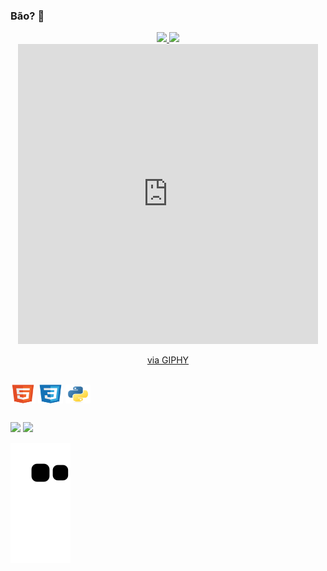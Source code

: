 ### Bão? 🤠
  
<div align="center">
  <a href="https://github.com/tuliothegreat">
  <img height="180em" src="https://github-readme-stats.vercel.app/api?username=tuliothegreat&show_icons=true&theme=github_dark&include_all_commits=true&count_private=true"/>
  <img height="180em" src="https://github-readme-stats.vercel.app/api/top-langs/?username=tuliothegreat&layout=compact&langs_count=7&theme=github_dark"/>
  <iframe src="https://giphy.com/embed/GERuyQsnilWYN818BA" width="480" height="480" frameBorder="0" class="giphy-embed" allowFullScreen></iframe><p><a href="https://giphy.com/gifs/pixel-pixelart-clubpenguin-GERuyQsnilWYN818BA">via GIPHY</a></p>
</div>
<div style="display: inline_block"><br>
  <img align="center" alt="Tulio-HTML" height="30" width="40" src="https://raw.githubusercontent.com/devicons/devicon/master/icons/html5/html5-original.svg">
  <img align="center" alt="Tulio-CSS" height="30" width="40" src="https://raw.githubusercontent.com/devicons/devicon/master/icons/css3/css3-original.svg">
  <img align="center" alt="Tulio-Python" height="30" width="40" src="https://raw.githubusercontent.com/devicons/devicon/master/icons/python/python-original.svg">
</div>

##
  
<div>
  <a href="https://instagram.com/caiafa.borges" target="_blank"><img src="https://img.shields.io/badge/-Instagram-%23E4405F?style=for-the-badge&logo=instagram&logoColor=white" target="_blank"></a>
  <a href = "mailto:pedrocaiafaborges@gmail.com"><img src="https://img.shields.io/badge/-Gmail-%23333?style=for-the-badge&logo=gmail&logoColor=white" target="_blank"></a>
  
  ![Snake animation](https://github.com/rafaballerini/rafaballerini/blob/output/github-contribution-grid-snake.svg)
  
</div>
